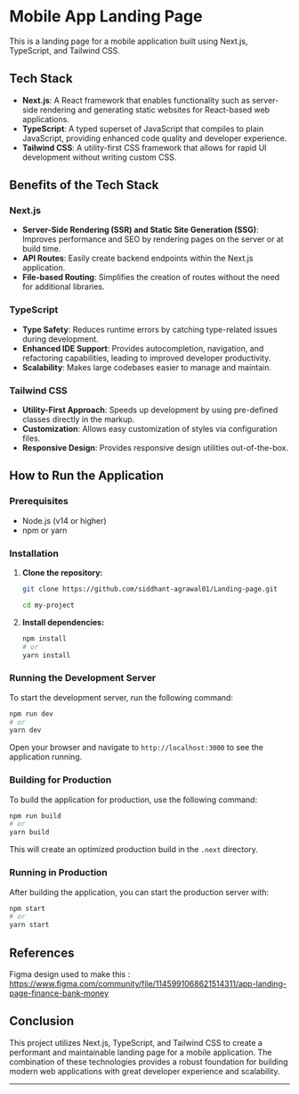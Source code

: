 # Mobile App Landing Page

This is a landing page for a mobile application built using Next.js, TypeScript, and Tailwind CSS.

## Tech Stack

- **Next.js**: A React framework that enables functionality such as server-side rendering and generating static websites for React-based web applications.
- **TypeScript**: A typed superset of JavaScript that compiles to plain JavaScript, providing enhanced code quality and developer experience.
- **Tailwind CSS**: A utility-first CSS framework that allows for rapid UI development without writing custom CSS.

## Benefits of the Tech Stack

### Next.js
- **Server-Side Rendering (SSR) and Static Site Generation (SSG)**: Improves performance and SEO by rendering pages on the server or at build time.
- **API Routes**: Easily create backend endpoints within the Next.js application.
- **File-based Routing**: Simplifies the creation of routes without the need for additional libraries.

### TypeScript
- **Type Safety**: Reduces runtime errors by catching type-related issues during development.
- **Enhanced IDE Support**: Provides autocompletion, navigation, and refactoring capabilities, leading to improved developer productivity.
- **Scalability**: Makes large codebases easier to manage and maintain.

### Tailwind CSS
- **Utility-First Approach**: Speeds up development by using pre-defined classes directly in the markup.
- **Customization**: Allows easy customization of styles via configuration files.
- **Responsive Design**: Provides responsive design utilities out-of-the-box.

## How to Run the Application

### Prerequisites
- Node.js (v14 or higher)
- npm or yarn

### Installation

1. **Clone the repository:**
    ```bash
    git clone https://github.com/siddhant-agrawal01/Landing-page.git
    
    cd my-project
    ```

2. **Install dependencies:**
    ```bash
    npm install
    # or
    yarn install
    ```

### Running the Development Server

To start the development server, run the following command:

```bash
npm run dev
# or
yarn dev
```

Open your browser and navigate to `http://localhost:3000` to see the application running.

### Building for Production

To build the application for production, use the following command:

```bash
npm run build
# or
yarn build
```

This will create an optimized production build in the `.next` directory.

### Running in Production

After building the application, you can start the production server with:

```bash
npm start
# or
yarn start
```
## References

Figma design used to make this : https://www.figma.com/community/file/1145991068621514311/app-landing-page-finance-bank-money

## Conclusion

This project utilizes Next.js, TypeScript, and Tailwind CSS to create a performant and maintainable landing page for a mobile application. The combination of these technologies provides a robust foundation for building modern web applications with great developer experience and scalability.

---
